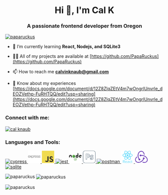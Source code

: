 <h1 align="center">Hi 👋, I'm Cal K</h1>
<h3 align="center">A passionate frontend developer from Oregon</h3>

<p align="left"> <a href="https://github.com/ryo-ma/github-profile-trophy"><img src="https://github-profile-trophy.vercel.app/?username=paparuckus" alt="paparuckus" /></a> </p>

- 🌱 I’m currently learning **React, Nodejs, and SQLite3**

- 👨‍💻 All of my projects are available at [https://github.com/PapaRuckus](https://github.com/PapaRuckus)

- 📫 How to reach me **calvinknaub@gmail.com**

- 📄 Know about my experiences [https://docs.google.com/document/d/12Z8ZlqZEtV4m7wOngrlUnvrle_dEOZVethp-FuRHTQQ/edit?usp=sharing](https://docs.google.com/document/d/12Z8ZlqZEtV4m7wOngrlUnvrle_dEOZVethp-FuRHTQQ/edit?usp=sharing)

<h3 align="left">Connect with me:</h3>
<p align="left">
<a href="https://linkedin.com/in/cal knaub" target="blank"><img align="center" src="https://raw.githubusercontent.com/rahuldkjain/github-profile-readme-generator/master/src/images/icons/Social/linked-in-alt.svg" alt="cal knaub" height="30" width="40" /></a>
</p>

<h3 align="left">Languages and Tools:</h3>
<p align="left"> <a href="https://www.cypress.io" target="_blank" rel="noreferrer"> <img src="https://raw.githubusercontent.com/simple-icons/simple-icons/6e46ec1fc23b60c8fd0d2f2ff46db82e16dbd75f/icons/cypress.svg" alt="cypress" width="40" height="40"/> </a> <a href="https://expressjs.com" target="_blank" rel="noreferrer"> <img src="https://raw.githubusercontent.com/devicons/devicon/master/icons/express/express-original-wordmark.svg" alt="express" width="40" height="40"/> </a> <a href="https://developer.mozilla.org/en-US/docs/Web/JavaScript" target="_blank" rel="noreferrer"> <img src="https://raw.githubusercontent.com/devicons/devicon/master/icons/javascript/javascript-original.svg" alt="javascript" width="40" height="40"/> </a> <a href="https://jestjs.io" target="_blank" rel="noreferrer"> <img src="https://www.vectorlogo.zone/logos/jestjsio/jestjsio-icon.svg" alt="jest" width="40" height="40"/> </a> <a href="https://nodejs.org" target="_blank" rel="noreferrer"> <img src="https://raw.githubusercontent.com/devicons/devicon/master/icons/nodejs/nodejs-original-wordmark.svg" alt="nodejs" width="40" height="40"/> </a> <a href="https://www.photoshop.com/en" target="_blank" rel="noreferrer"> <img src="https://raw.githubusercontent.com/devicons/devicon/master/icons/photoshop/photoshop-line.svg" alt="photoshop" width="40" height="40"/> </a> <a href="https://postman.com" target="_blank" rel="noreferrer"> <img src="https://www.vectorlogo.zone/logos/getpostman/getpostman-icon.svg" alt="postman" width="40" height="40"/> </a> <a href="https://reactjs.org/" target="_blank" rel="noreferrer"> <img src="https://raw.githubusercontent.com/devicons/devicon/master/icons/react/react-original-wordmark.svg" alt="react" width="40" height="40"/> </a> <a href="https://redux.js.org" target="_blank" rel="noreferrer"> <img src="https://raw.githubusercontent.com/devicons/devicon/master/icons/redux/redux-original.svg" alt="redux" width="40" height="40"/> </a> <a href="https://www.sqlite.org/" target="_blank" rel="noreferrer"> <img src="https://www.vectorlogo.zone/logos/sqlite/sqlite-icon.svg" alt="sqlite" width="40" height="40"/> </a> </p>

<p><img align="left" src="https://github-readme-stats.vercel.app/api/top-langs?username=paparuckus&show_icons=true&locale=en&layout=compact" alt="paparuckus" /></p>

<p>&nbsp;<img align="center" src="https://github-readme-stats.vercel.app/api?username=paparuckus&show_icons=true&locale=en" alt="paparuckus" /></p>

<p><img align="center" src="https://github-readme-streak-stats.herokuapp.com/?user=paparuckus&" alt="paparuckus" /></p>
